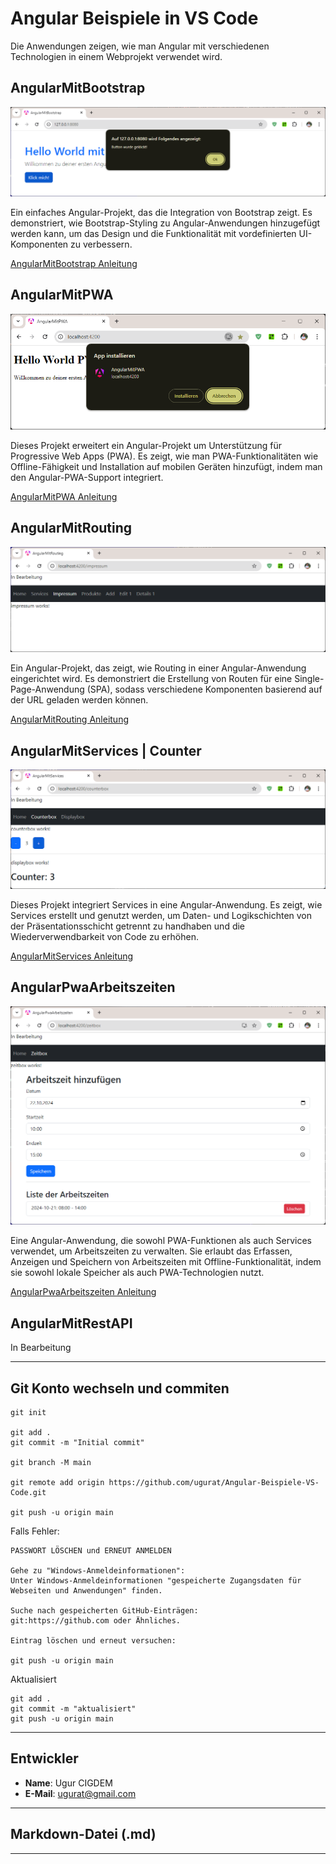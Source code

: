 
# Angular Beispiele in VS Code

Die Anwendungen zeigen, wie man Angular mit verschiedenen Technologien in einem Webprojekt verwendet wird.

## AngularMitBootstrap

![Browser1 Image](./AngularMitBootstrap/_img/browser1.png)

Ein einfaches Angular-Projekt, das die Integration von Bootstrap zeigt. Es demonstriert, wie Bootstrap-Styling zu Angular-Anwendungen hinzugefügt werden kann, um das Design und die Funktionalität mit vordefinierten UI-Komponenten zu verbessern.

[AngularMitBootstrap Anleitung](./AngularMitBootstrap/readme.md)


## AngularMitPWA

![Browser1 Image](./AngularMitPWA/_img/browser1.png)

Dieses Projekt erweitert ein Angular-Projekt um Unterstützung für Progressive Web Apps (PWA). Es zeigt, wie man PWA-Funktionalitäten wie Offline-Fähigkeit und Installation auf mobilen Geräten hinzufügt, indem man den Angular-PWA-Support integriert.

[AngularMitPWA Anleitung](./AngularMitPWA/readme.md)


## AngularMitRouting

![Browser1 Image](./AngularMitRouting/_img/browser1.png)

Ein Angular-Projekt, das zeigt, wie Routing in einer Angular-Anwendung eingerichtet wird. Es demonstriert die Erstellung von Routen für eine Single-Page-Anwendung (SPA), sodass verschiedene Komponenten basierend auf der URL geladen werden können.

[AngularMitRouting Anleitung](./AngularMitRouting/readme.md)


## AngularMitServices | Counter

![Browser1 Image](./AngularMitServices/_img/browser2.png)

Dieses Projekt integriert Services in eine Angular-Anwendung. Es zeigt, wie Services erstellt und genutzt werden, um Daten- und Logikschichten von der Präsentationsschicht getrennt zu handhaben und die Wiederverwendbarkeit von Code zu erhöhen.

[AngularMitServices Anleitung](./AngularMitServices/readme.md)


## AngularPwaArbeitszeiten

![Browser1 Image](./AngularPwaArbeitszeiten/_img/browser1.png)

Eine Angular-Anwendung, die sowohl PWA-Funktionen als auch Services verwendet, um Arbeitszeiten zu verwalten. Sie erlaubt das Erfassen, Anzeigen und Speichern von Arbeitszeiten mit Offline-Funktionalität, indem sie sowohl lokale Speicher als auch PWA-Technologien nutzt.

[AngularPwaArbeitszeiten Anleitung](./AngularPwaArbeitszeiten/readme.md)


## AngularMitRestAPI

In Bearbeitung


----


## Git Konto wechseln und commiten

```` 
git init

git add .
git commit -m "Initial commit"

git branch -M main 

git remote add origin https://github.com/ugurat/Angular-Beispiele-VS-Code.git

git push -u origin main
````

Falls Fehler:

````
PASSWORT LÖSCHEN und ERNEUT ANMELDEN

Gehe zu "Windows-Anmeldeinformationen": 
Unter Windows-Anmeldeinformationen "gespeicherte Zugangsdaten für Webseiten und Anwendungen" finden.

Suche nach gespeicherten GitHub-Einträgen: 
git:https://github.com oder Ähnliches.

Eintrag löschen und erneut versuchen: 

git push -u origin main
````
  
Aktualisiert

````
git add .
git commit -m "aktualisiert"
git push -u origin main
````

----


## Entwickler
- **Name**: Ugur CIGDEM
- **E-Mail**: [ugurat@gmail.com](mailto:ugurat@gmail.com)

---

## Markdown-Datei (.md)

---

